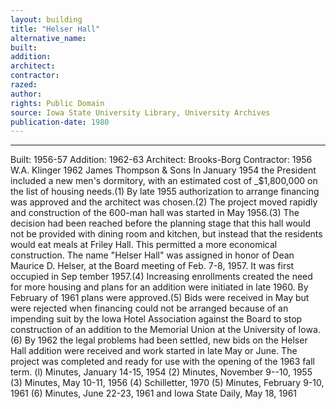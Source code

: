 ```yaml
---
layout: building
title: "Helser Hall"
alternative_name: 
built: 
addition:
architect: 
contractor: 
razed: 
author:
rights: Public Domain
source: Iowa State University Library, University Archives
publication-date: 1980 
---
```

---

Built: 1956-57 Addition: 1962-63 
Architect: Brooks-Borg 
Contractor: 1956 W.A. Klinger 
1962 James Thompson & Sons 
In January 1954 the President included a new men's dormitory, with an estimated cost of _$1,800,000 on the list of housing needs.(1) By late 1955 authorization to arrange financing was approved and the architect was chosen.(2) The project moved rapidly and construction of the 600-man hall was started in May 1956.(3) 
The decision had been reached before the planning stage that this hall would not be provided with dining room and kitchen, but instead that the residents would eat meals at Friley Hall. This permitted a more economical construction. 
The name "Helser Hall" was assigned in honor of Dean Maurice D. Helser, at the Board meeting of Feb. 7-8, 1957. It was first occupied in Sep tember 1957.(4) 
Increasing enrollments created the need for more housing and plans for an addition were initiated in late 1960. By February of 1961 plans were approved.(5) Bids were received in May but were rejected when financing could not be arranged because of an impending suit by the Iowa Hotel Association against the Board to stop construction of an addition to the Memorial Union at the University of Iowa.(6) 
By 1962 the legal problems had been settled, new bids on the Helser Hall addition were received and work started in late May or June. The 
project was completed and ready for use with the opening of the 1963 
fall term. 
(l)  Minutes, January 14-15, 1954 
(2) Minutes, November 9--10, 1955 
(3) Minutes, May 10-11, 1956 
(4) Schilletter, 1970 
(5) Minutes, February 9-10, 1961 
(6) Minutes, June 22-23, 1961 and Iowa State Daily, May 18, 1961